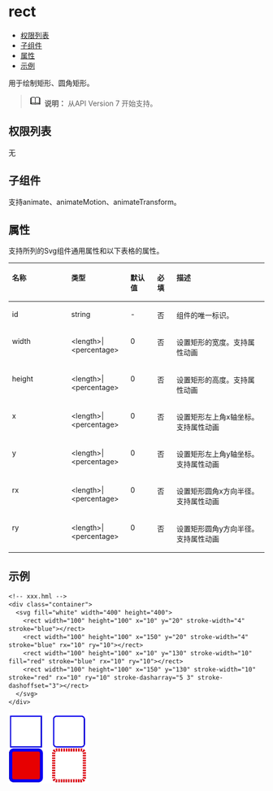 # rect<a name="ZH-CN_TOPIC_0000001209817105"></a>

-   [权限列表](#zh-cn_topic_0000001127284882_section11257113618419)
-   [子组件](#zh-cn_topic_0000001127284882_section9288143101012)
-   [属性](#zh-cn_topic_0000001127284882_section2907183951110)
-   [示例](#zh-cn_topic_0000001127284882_section360556124815)

用于绘制矩形、圆角矩形。

>![](../../public_sys-resources/icon-note.gif) **说明：** 
>从API Version 7 开始支持。

## 权限列表<a name="zh-cn_topic_0000001127284882_section11257113618419"></a>

无

## 子组件<a name="zh-cn_topic_0000001127284882_section9288143101012"></a>

支持animate、animateMotion、animateTransform。

## 属性<a name="zh-cn_topic_0000001127284882_section2907183951110"></a>

支持所列的Svg组件通用属性和以下表格的属性。

<a name="zh-cn_topic_0000001127284882_table20633101642315"></a>
<table><thead align="left"><tr id="zh-cn_topic_0000001127284882_row663331618238"><th class="cellrowborder" valign="top" width="23.119999999999997%" id="mcps1.1.6.1.1"><p id="zh-cn_topic_0000001127284882_aaf1247770b244944bbcc9f28d9a6f00b"><a name="zh-cn_topic_0000001127284882_aaf1247770b244944bbcc9f28d9a6f00b"></a><a name="zh-cn_topic_0000001127284882_aaf1247770b244944bbcc9f28d9a6f00b"></a>名称</p>
</th>
<th class="cellrowborder" valign="top" width="23.119999999999997%" id="mcps1.1.6.1.2"><p id="zh-cn_topic_0000001127284882_a6efc3502761f4faf9630e484280f75b6"><a name="zh-cn_topic_0000001127284882_a6efc3502761f4faf9630e484280f75b6"></a><a name="zh-cn_topic_0000001127284882_a6efc3502761f4faf9630e484280f75b6"></a>类型</p>
</th>
<th class="cellrowborder" valign="top" width="10.48%" id="mcps1.1.6.1.3"><p id="zh-cn_topic_0000001127284882_a27a37273d9ad47569ddbcb8db985d302"><a name="zh-cn_topic_0000001127284882_a27a37273d9ad47569ddbcb8db985d302"></a><a name="zh-cn_topic_0000001127284882_a27a37273d9ad47569ddbcb8db985d302"></a>默认值</p>
</th>
<th class="cellrowborder" valign="top" width="7.5200000000000005%" id="mcps1.1.6.1.4"><p id="zh-cn_topic_0000001127284882_p824610360217"><a name="zh-cn_topic_0000001127284882_p824610360217"></a><a name="zh-cn_topic_0000001127284882_p824610360217"></a>必填</p>
</th>
<th class="cellrowborder" valign="top" width="35.76%" id="mcps1.1.6.1.5"><p id="zh-cn_topic_0000001127284882_a2ff3361bfd3b420ba4967452d2ddd098"><a name="zh-cn_topic_0000001127284882_a2ff3361bfd3b420ba4967452d2ddd098"></a><a name="zh-cn_topic_0000001127284882_a2ff3361bfd3b420ba4967452d2ddd098"></a>描述</p>
</th>
</tr>
</thead>
<tbody><tr id="zh-cn_topic_0000001127284882_row36332165231"><td class="cellrowborder" valign="top" width="23.119999999999997%" headers="mcps1.1.6.1.1 "><p id="zh-cn_topic_0000001127284882_a83b6dd280109466fb015e64de1ef4df3"><a name="zh-cn_topic_0000001127284882_a83b6dd280109466fb015e64de1ef4df3"></a><a name="zh-cn_topic_0000001127284882_a83b6dd280109466fb015e64de1ef4df3"></a>id</p>
</td>
<td class="cellrowborder" valign="top" width="23.119999999999997%" headers="mcps1.1.6.1.2 "><p id="zh-cn_topic_0000001127284882_abc38fa2b85854bc687af75eb17a00a4d"><a name="zh-cn_topic_0000001127284882_abc38fa2b85854bc687af75eb17a00a4d"></a><a name="zh-cn_topic_0000001127284882_abc38fa2b85854bc687af75eb17a00a4d"></a>string</p>
</td>
<td class="cellrowborder" valign="top" width="10.48%" headers="mcps1.1.6.1.3 "><p id="zh-cn_topic_0000001127284882_a8d12e4af905d4743a5ec9cd6018d2972"><a name="zh-cn_topic_0000001127284882_a8d12e4af905d4743a5ec9cd6018d2972"></a><a name="zh-cn_topic_0000001127284882_a8d12e4af905d4743a5ec9cd6018d2972"></a>-</p>
</td>
<td class="cellrowborder" valign="top" width="7.5200000000000005%" headers="mcps1.1.6.1.4 "><p id="zh-cn_topic_0000001127284882_p42461736102118"><a name="zh-cn_topic_0000001127284882_p42461736102118"></a><a name="zh-cn_topic_0000001127284882_p42461736102118"></a>否</p>
</td>
<td class="cellrowborder" valign="top" width="35.76%" headers="mcps1.1.6.1.5 "><p id="zh-cn_topic_0000001127284882_a1a1731af05554f119fa365748f276bb2"><a name="zh-cn_topic_0000001127284882_a1a1731af05554f119fa365748f276bb2"></a><a name="zh-cn_topic_0000001127284882_a1a1731af05554f119fa365748f276bb2"></a>组件的唯一标识。</p>
</td>
</tr>
<tr id="zh-cn_topic_0000001127284882_row13633131616239"><td class="cellrowborder" valign="top" width="23.119999999999997%" headers="mcps1.1.6.1.1 "><p id="zh-cn_topic_0000001127284882_a97f90720f6ef448fb3afbb3b1c13ae25"><a name="zh-cn_topic_0000001127284882_a97f90720f6ef448fb3afbb3b1c13ae25"></a><a name="zh-cn_topic_0000001127284882_a97f90720f6ef448fb3afbb3b1c13ae25"></a>width</p>
</td>
<td class="cellrowborder" valign="top" width="23.119999999999997%" headers="mcps1.1.6.1.2 "><p id="zh-cn_topic_0000001127284882_a165d9cd14ccf4127b2e22cc6397680ac"><a name="zh-cn_topic_0000001127284882_a165d9cd14ccf4127b2e22cc6397680ac"></a><a name="zh-cn_topic_0000001127284882_a165d9cd14ccf4127b2e22cc6397680ac"></a>&lt;length&gt;|&lt;percentage&gt;</p>
</td>
<td class="cellrowborder" valign="top" width="10.48%" headers="mcps1.1.6.1.3 "><p id="zh-cn_topic_0000001127284882_a836c513375114f6dac7693e0b4f33230"><a name="zh-cn_topic_0000001127284882_a836c513375114f6dac7693e0b4f33230"></a><a name="zh-cn_topic_0000001127284882_a836c513375114f6dac7693e0b4f33230"></a>0</p>
</td>
<td class="cellrowborder" valign="top" width="7.5200000000000005%" headers="mcps1.1.6.1.4 "><p id="zh-cn_topic_0000001127284882_p17246836142119"><a name="zh-cn_topic_0000001127284882_p17246836142119"></a><a name="zh-cn_topic_0000001127284882_p17246836142119"></a>否</p>
</td>
<td class="cellrowborder" valign="top" width="35.76%" headers="mcps1.1.6.1.5 "><p id="zh-cn_topic_0000001127284882_adbe7ecbee96b4f938b04a4b8d62791bf"><a name="zh-cn_topic_0000001127284882_adbe7ecbee96b4f938b04a4b8d62791bf"></a><a name="zh-cn_topic_0000001127284882_adbe7ecbee96b4f938b04a4b8d62791bf"></a>设置矩形的宽度。支持属性动画</p>
</td>
</tr>
<tr id="zh-cn_topic_0000001127284882_row10634131610230"><td class="cellrowborder" valign="top" width="23.119999999999997%" headers="mcps1.1.6.1.1 "><p id="zh-cn_topic_0000001127284882_a4a0bae0e1bb946d6bc7bf30e0a535343"><a name="zh-cn_topic_0000001127284882_a4a0bae0e1bb946d6bc7bf30e0a535343"></a><a name="zh-cn_topic_0000001127284882_a4a0bae0e1bb946d6bc7bf30e0a535343"></a>height</p>
</td>
<td class="cellrowborder" valign="top" width="23.119999999999997%" headers="mcps1.1.6.1.2 "><p id="zh-cn_topic_0000001127284882_p1346327134215"><a name="zh-cn_topic_0000001127284882_p1346327134215"></a><a name="zh-cn_topic_0000001127284882_p1346327134215"></a>&lt;length&gt;|&lt;percentage&gt;</p>
</td>
<td class="cellrowborder" valign="top" width="10.48%" headers="mcps1.1.6.1.3 "><p id="zh-cn_topic_0000001127284882_p14463117184214"><a name="zh-cn_topic_0000001127284882_p14463117184214"></a><a name="zh-cn_topic_0000001127284882_p14463117184214"></a>0</p>
</td>
<td class="cellrowborder" valign="top" width="7.5200000000000005%" headers="mcps1.1.6.1.4 "><p id="zh-cn_topic_0000001127284882_p1646316754213"><a name="zh-cn_topic_0000001127284882_p1646316754213"></a><a name="zh-cn_topic_0000001127284882_p1646316754213"></a>否</p>
</td>
<td class="cellrowborder" valign="top" width="35.76%" headers="mcps1.1.6.1.5 "><p id="zh-cn_topic_0000001127284882_p64638784216"><a name="zh-cn_topic_0000001127284882_p64638784216"></a><a name="zh-cn_topic_0000001127284882_p64638784216"></a>设置矩形的高度。支持属性动画</p>
</td>
</tr>
<tr id="zh-cn_topic_0000001127284882_row1634171618236"><td class="cellrowborder" valign="top" width="23.119999999999997%" headers="mcps1.1.6.1.1 "><p id="zh-cn_topic_0000001127284882_a3cf785e2a2a043268d168f58d59207c8"><a name="zh-cn_topic_0000001127284882_a3cf785e2a2a043268d168f58d59207c8"></a><a name="zh-cn_topic_0000001127284882_a3cf785e2a2a043268d168f58d59207c8"></a>x</p>
</td>
<td class="cellrowborder" valign="top" width="23.119999999999997%" headers="mcps1.1.6.1.2 "><p id="zh-cn_topic_0000001127284882_aa9b258d23e1e425dbc2ffe8edbc91a42"><a name="zh-cn_topic_0000001127284882_aa9b258d23e1e425dbc2ffe8edbc91a42"></a><a name="zh-cn_topic_0000001127284882_aa9b258d23e1e425dbc2ffe8edbc91a42"></a>&lt;length&gt;|&lt;percentage&gt;</p>
</td>
<td class="cellrowborder" valign="top" width="10.48%" headers="mcps1.1.6.1.3 "><p id="zh-cn_topic_0000001127284882_ac312df4f14444c98955ed055456848a7"><a name="zh-cn_topic_0000001127284882_ac312df4f14444c98955ed055456848a7"></a><a name="zh-cn_topic_0000001127284882_ac312df4f14444c98955ed055456848a7"></a>0</p>
</td>
<td class="cellrowborder" valign="top" width="7.5200000000000005%" headers="mcps1.1.6.1.4 "><p id="zh-cn_topic_0000001127284882_p1624612362219"><a name="zh-cn_topic_0000001127284882_p1624612362219"></a><a name="zh-cn_topic_0000001127284882_p1624612362219"></a>否</p>
</td>
<td class="cellrowborder" valign="top" width="35.76%" headers="mcps1.1.6.1.5 "><p id="zh-cn_topic_0000001127284882_p62121758111517"><a name="zh-cn_topic_0000001127284882_p62121758111517"></a><a name="zh-cn_topic_0000001127284882_p62121758111517"></a>设置矩形左上角x轴坐标。支持属性动画</p>
</td>
</tr>
<tr id="zh-cn_topic_0000001127284882_row1259531661611"><td class="cellrowborder" valign="top" width="23.119999999999997%" headers="mcps1.1.6.1.1 "><p id="zh-cn_topic_0000001127284882_p1359601671613"><a name="zh-cn_topic_0000001127284882_p1359601671613"></a><a name="zh-cn_topic_0000001127284882_p1359601671613"></a>y</p>
</td>
<td class="cellrowborder" valign="top" width="23.119999999999997%" headers="mcps1.1.6.1.2 "><p id="zh-cn_topic_0000001127284882_p65967163165"><a name="zh-cn_topic_0000001127284882_p65967163165"></a><a name="zh-cn_topic_0000001127284882_p65967163165"></a>&lt;length&gt;|&lt;percentage&gt;</p>
</td>
<td class="cellrowborder" valign="top" width="10.48%" headers="mcps1.1.6.1.3 "><p id="zh-cn_topic_0000001127284882_p10596151671610"><a name="zh-cn_topic_0000001127284882_p10596151671610"></a><a name="zh-cn_topic_0000001127284882_p10596151671610"></a>0</p>
</td>
<td class="cellrowborder" valign="top" width="7.5200000000000005%" headers="mcps1.1.6.1.4 "><p id="zh-cn_topic_0000001127284882_p1059610169169"><a name="zh-cn_topic_0000001127284882_p1059610169169"></a><a name="zh-cn_topic_0000001127284882_p1059610169169"></a>否</p>
</td>
<td class="cellrowborder" valign="top" width="35.76%" headers="mcps1.1.6.1.5 "><p id="zh-cn_topic_0000001127284882_p125961416161611"><a name="zh-cn_topic_0000001127284882_p125961416161611"></a><a name="zh-cn_topic_0000001127284882_p125961416161611"></a>设置矩形左上角y轴坐标。支持属性动画</p>
</td>
</tr>
<tr id="zh-cn_topic_0000001127284882_row11404114510176"><td class="cellrowborder" valign="top" width="23.119999999999997%" headers="mcps1.1.6.1.1 "><p id="zh-cn_topic_0000001127284882_p11404124541714"><a name="zh-cn_topic_0000001127284882_p11404124541714"></a><a name="zh-cn_topic_0000001127284882_p11404124541714"></a>rx</p>
</td>
<td class="cellrowborder" valign="top" width="23.119999999999997%" headers="mcps1.1.6.1.2 "><p id="zh-cn_topic_0000001127284882_p108919015549"><a name="zh-cn_topic_0000001127284882_p108919015549"></a><a name="zh-cn_topic_0000001127284882_p108919015549"></a>&lt;length&gt;|&lt;percentage&gt;</p>
</td>
<td class="cellrowborder" valign="top" width="10.48%" headers="mcps1.1.6.1.3 "><p id="zh-cn_topic_0000001127284882_p20892019541"><a name="zh-cn_topic_0000001127284882_p20892019541"></a><a name="zh-cn_topic_0000001127284882_p20892019541"></a>0</p>
</td>
<td class="cellrowborder" valign="top" width="7.5200000000000005%" headers="mcps1.1.6.1.4 "><p id="zh-cn_topic_0000001127284882_p7893010540"><a name="zh-cn_topic_0000001127284882_p7893010540"></a><a name="zh-cn_topic_0000001127284882_p7893010540"></a>否</p>
</td>
<td class="cellrowborder" valign="top" width="35.76%" headers="mcps1.1.6.1.5 "><p id="zh-cn_topic_0000001127284882_p78950185420"><a name="zh-cn_topic_0000001127284882_p78950185420"></a><a name="zh-cn_topic_0000001127284882_p78950185420"></a>设置矩形圆角x方向半径。支持属性动画</p>
</td>
</tr>
<tr id="zh-cn_topic_0000001127284882_row75241175410"><td class="cellrowborder" valign="top" width="23.119999999999997%" headers="mcps1.1.6.1.1 "><p id="zh-cn_topic_0000001127284882_p117241850155416"><a name="zh-cn_topic_0000001127284882_p117241850155416"></a><a name="zh-cn_topic_0000001127284882_p117241850155416"></a>ry</p>
</td>
<td class="cellrowborder" valign="top" width="23.119999999999997%" headers="mcps1.1.6.1.2 "><p id="zh-cn_topic_0000001127284882_p4724125035416"><a name="zh-cn_topic_0000001127284882_p4724125035416"></a><a name="zh-cn_topic_0000001127284882_p4724125035416"></a>&lt;length&gt;|&lt;percentage&gt;</p>
</td>
<td class="cellrowborder" valign="top" width="10.48%" headers="mcps1.1.6.1.3 "><p id="zh-cn_topic_0000001127284882_p117241350155416"><a name="zh-cn_topic_0000001127284882_p117241350155416"></a><a name="zh-cn_topic_0000001127284882_p117241350155416"></a>0</p>
</td>
<td class="cellrowborder" valign="top" width="7.5200000000000005%" headers="mcps1.1.6.1.4 "><p id="zh-cn_topic_0000001127284882_p4724145065420"><a name="zh-cn_topic_0000001127284882_p4724145065420"></a><a name="zh-cn_topic_0000001127284882_p4724145065420"></a>否</p>
</td>
<td class="cellrowborder" valign="top" width="35.76%" headers="mcps1.1.6.1.5 "><p id="zh-cn_topic_0000001127284882_p107241750205414"><a name="zh-cn_topic_0000001127284882_p107241750205414"></a><a name="zh-cn_topic_0000001127284882_p107241750205414"></a>设置矩形圆角y方向半径。支持属性动画</p>
</td>
</tr>
</tbody>
</table>

## 示例<a name="zh-cn_topic_0000001127284882_section360556124815"></a>

```
<!-- xxx.hml -->
<div class="container">
  <svg fill="white" width="400" height="400">
    <rect width="100" height="100" x="10" y="20" stroke-width="4" stroke="blue"></rect>
    <rect width="100" height="100" x="150" y="20" stroke-width="4" stroke="blue" rx="10" ry="10"></rect>
    <rect width="100" height="100" x="10" y="130" stroke-width="10" fill="red" stroke="blue" rx="10" ry="10"></rect>
    <rect width="100" height="100" x="150" y="130" stroke-width="10" stroke="red" rx="10" ry="10" stroke-dasharray="5 3" stroke-dashoffset="3"></rect>
  </svg>
</div>
```

![](figures/zh-cn_image_0000001127284986.png)

